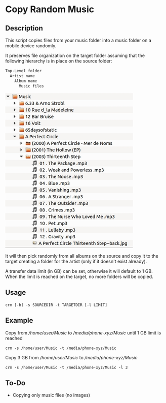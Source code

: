 # Copy Random Music

## Description

This script copies files from your music folder into a music folder on a mobile
device randomly.

It preserves file organization on the target folder assuming that the following
hierarchy is in place on the source folder:

    Top-Level folder
      Artist name
        Album name
          Music files

  ![Folder Hierarchy](https://raw.githubusercontent.com/loxosceles/random_music_copy/master/doc/Selection_038.jpg)

It will then pick randomly from all albums on the source and copy it to the target
creating a folder for the artist (only if it doesn't exist already).

A transfer data limit (in GB) can be set, otherwise it will default to 1 GB. When the
limit is reached on the target, no more folders will be copied.


## Usage

    crm [-h] -s SOURCEDIR -t TARGETDIR [-l LIMIT]

## Example

Copy from */home/user/Music* to */media/phone-xyz/Music* until 1 GB limit is reached

    crm -s /home/user/Music -t /media/phone-xyz/Music

Copy 3 GB from */home/user/Music* to */media/phone-xyz/Music*

    crm -s /home/user/Music -t /media/phone-xyz/Music -l 3

## To-Do

* Copying only music files (no images)

